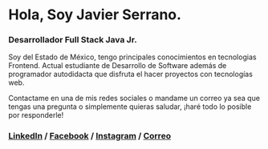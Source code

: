 # Hola, Soy Javier Serrano.

### Desarrollador Full Stack Java Jr.

Soy del Estado de México, tengo principales conocimientos en tecnologias Frontend. Actual estudiante de Desarrollo de Software además de programador autodidacta que disfruta el hacer proyectos con tecnologías web.

Contactame en una de mis redes sociales o mandame un correo ya sea que tengas una pregunta o simplemente quieras saludar, ¡haré todo lo posible por responderle!


### [LinkedIn](https://www.linkedin.com/in/javiersadev/) / [Facebook](https://www.facebook.com/JavierSADev) / [Instagram](https://www.instagram.com/javiersadev/) / [Correo](contacto@javieredusa.com)




<!--
**JavierSerranoAlvarado/JavierSerranoAlvarado** is a ✨ _special_ ✨ repository because its `README.md` (this file) appears on your GitHub profile.

Here are some ideas to get you started:

- 🔭 I’m currently working on ...
- 🌱 I’m currently learning ...
- 👯 I’m looking to collaborate on ...
- 🤔 I’m looking for help with ...
- 💬 Ask me about ...
- 📫 How to reach me: ...
- 😄 Pronouns: ...
- ⚡ Fun fact: ...
-->
